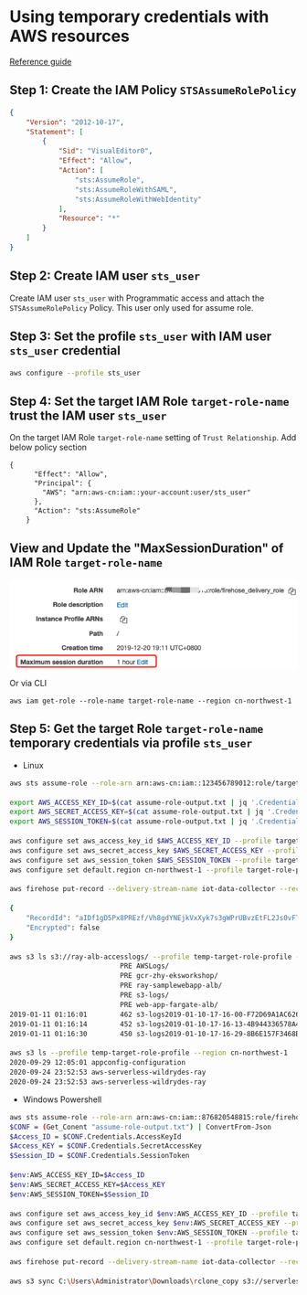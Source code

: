 # Using temporary credentials with AWS resources

[Reference guide](https://docs.aws.amazon.com/IAM/latest/UserGuide/id_credentials_temp_use-resources.html)

## Step 1: Create the IAM Policy `STSAssumeRolePolicy`
```json
{
    "Version": "2012-10-17",
    "Statement": [
        {
            "Sid": "VisualEditor0",
            "Effect": "Allow",
            "Action": [
                "sts:AssumeRole",
                "sts:AssumeRoleWithSAML",
                "sts:AssumeRoleWithWebIdentity"
            ],
            "Resource": "*"
        }
    ]
}
```

## Step 2: Create IAM user `sts_user`

Create IAM user `sts_user` with Programmatic access and attach the `STSAssumeRolePolicy` Policy. This user only used for assume role.

## Step 3: Set the profile `sts_user` with IAM user `sts_user` credential
```bash
aws configure --profile sts_user
```

## Step 4: Set the target IAM Role `target-role-name` trust the IAM user `sts_user`

On the target IAM Role `target-role-name` setting of `Trust Relationship`. Add below policy section

```
{
      "Effect": "Allow",
      "Principal": {
        "AWS": "arn:aws-cn:iam::your-account:user/sts_user"
      },
      "Action": "sts:AssumeRole"
    }
```

## View and Update the "MaxSessionDuration" of IAM Role `target-role-name`
![MaxSessionDuration](media/MaxSessionDuration.png)

Or via CLI

```
aws iam get-role --role-name target-role-name --region cn-northwest-1
```

## Step 5: Get the target Role `target-role-name` temporary credentials via profile `sts_user`
- Linux
```bash
aws sts assume-role --role-arn arn:aws-cn:iam::123456789012:role/target-role-name --role-session-name "role-name-session1" --duration-seconds 3600 --profile sts_user > assume-role-output.txt

export AWS_ACCESS_KEY_ID=$(cat assume-role-output.txt | jq '.Credentials.AccessKeyId' | sed 's/"//g')
export AWS_SECRET_ACCESS_KEY=$(cat assume-role-output.txt | jq '.Credentials.SecretAccessKey' | sed 's/"//g')
export AWS_SESSION_TOKEN=$(cat assume-role-output.txt | jq '.Credentials.SessionToken' | sed 's/"//g')

aws configure set aws_access_key_id $AWS_ACCESS_KEY_ID --profile target-role-profile
aws configure set aws_secret_access_key $AWS_SECRET_ACCESS_KEY --profile target-role-profile
aws configure set aws_session_token $AWS_SESSION_TOKEN --profile target-role-profile
aws configure set default.region cn-northwest-1 --profile target-role-profile

aws firehose put-record --delivery-stream-name iot-data-collector --record '{"Data":"SGVsbG8gd29ybGQ="}' --region cn-northwest-1 --profile target-role-profile

{
    "RecordId": "aIDf1gD5Px8PREzf/Vh8gdYNEjkVxXyk7s3gWPrUBvzEtFL2Js0vFTIfzKB3KaoLs65lD613sQaMEWEgEYN9s309tOUwM4EnTGTrQxRylnfKf9BWClrSs5uQ/mdiHsvt7rvG5M4Oi8US73rs3nW+rEru26UfVMzI1EAXnf5Iwvg0cl2d7X84as7FttHxlQO48s9cWSOChCycHLoJusR6A683x4n//UQA",
    "Encrypted": false
}

aws s3 ls s3://ray-alb-accesslogs/ --profile temp-target-role-profile --region cn-northwest-1
                           PRE AWSLogs/
                           PRE gcr-zhy-eksworkshop/
                           PRE ray-samplewebapp-alb/
                           PRE s3-logs/
                           PRE web-app-fargate-alb/
2019-01-11 01:16:01        462 s3-logs2019-01-10-17-16-00-F72D69A1AC626EF7
2019-01-11 01:16:14        452 s3-logs2019-01-10-17-16-13-4B944336578A4BFA
2019-01-11 01:16:30        450 s3-logs2019-01-10-17-16-29-8B6E157F3468B9BF

aws s3 ls --profile temp-target-role-profile --region cn-northwest-1
2020-09-29 12:05:01 appconfig-configuration
2020-09-24 23:52:53 aws-serverless-wildrydes-ray
2020-09-24 23:52:53 aws-serverless-wildrydes-ray
```



- Windows Powershell
```bash
aws sts assume-role --role-arn arn:aws-cn:iam::876820548815:role/firehose_delivery_role --role-session-name "role-name-session1" --duration-seconds 3600 --profile sts_user > assume-role-output.txt
$CONF = (Get_Conent "assume-role-output.txt") | ConvertFrom-Json
$Access_ID = $CONF.Credentials.AccessKeyId
$Access_KEY = $CONF.Credentials.SecretAccessKey
$Session_ID = $CONF.Credentials.SessionToken

$env:AWS_ACCESS_KEY_ID=$Access_ID
$env:AWS_SECRET_ACCESS_KEY=$Access_KEY
$env:AWS_SESSION_TOKEN=$Session_ID

aws configure set aws_access_key_id $env:AWS_ACCESS_KEY_ID --profile target-role-profile
aws configure set aws_secret_access_key $env:AWS_SECRET_ACCESS_KEY --profile target-role-profile
aws configure set aws_session_token $env:AWS_SESSION_TOKEN --profile target-role-profile
aws configure set default.region cn-northwest-1 --profile target-role-profile

aws firehose put-record --delivery-stream-name iot-data-collector --record "{\"Data\":\"SGVsbG8gd29ybGQ=\"}" --region cn-northwest-1 --profile firehose_delivery

aws s3 sync C:\Users\Administrator\Downloads\rclone_copy s3://serverless-hands-on/rclone_copy/windows_s3cli/ --region cn-northwest-1 --profile firehose_delivery
```